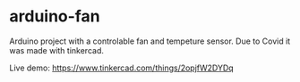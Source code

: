 # arduino-fan

Arduino project with a controlable fan and tempeture sensor. Due to Covid it was made with tinkercad.

Live demo: https://www.tinkercad.com/things/2opjfW2DYDq
